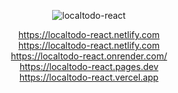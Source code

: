 <!-- markdownlint-disable MD033 MD041 -->

<div align="center">

![localtodo-react](https://api.microlink.io?url=https%3A%2F%2Flocaltodo-react.vercel.app%2F&overlay.browser=dark&screenshot=true&meta=false&embed=screenshot.url)

<https://localtodo-react.netlify.com> <br/>
<https://localtodo-react.netlify.com> <br/>
<https://localtodo-react.onrender.com/> <br/>
<https://localtodo-react.pages.dev> <br/>
<https://localtodo-react.vercel.app> <br/>

</div>
